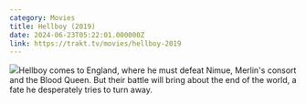 ```yaml
---
category: Movies
title: Hellboy (2019)
date: 2024-06-23T05:22:01.000000Z
link: https://trakt.tv/movies/hellboy-2019
---
```


![](https://walter.trakt.tv/images/movies/000/303/043/fanarts/thumb/c253e82af3.jpg)Hellboy comes to England, where he must defeat Nimue, Merlin's consort and the Blood Queen. But their battle will bring about the end of the world, a fate he desperately tries to turn away.
